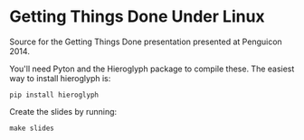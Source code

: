 Getting Things Done Under Linux
===============================

Source for the Getting Things Done presentation presented at Penguicon 2014.

You'll need Pyton and the Hieroglyph package to compile these. The easiest way to install hieroglyph is:

    pip install hieroglyph

Create the slides by running:
    
    make slides
